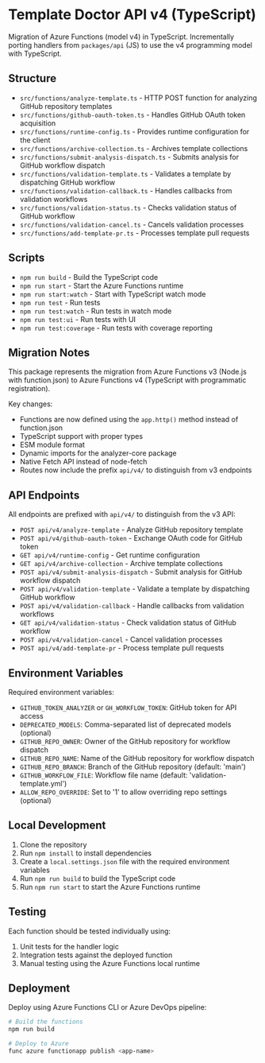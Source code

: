 # Template Doctor API v4 (TypeScript)

Migration of Azure Functions (model v4) in TypeScript. Incrementally porting handlers from `packages/api` (JS) to use the v4 programming model with TypeScript.

## Structure
- `src/functions/analyze-template.ts` - HTTP POST function for analyzing GitHub repository templates
- `src/functions/github-oauth-token.ts` - Handles GitHub OAuth token acquisition
- `src/functions/runtime-config.ts` - Provides runtime configuration for the client
- `src/functions/archive-collection.ts` - Archives template collections
- `src/functions/submit-analysis-dispatch.ts` - Submits analysis for GitHub workflow dispatch
- `src/functions/validation-template.ts` - Validates a template by dispatching GitHub workflow
- `src/functions/validation-callback.ts` - Handles callbacks from validation workflows
- `src/functions/validation-status.ts` - Checks validation status of GitHub workflow
- `src/functions/validation-cancel.ts` - Cancels validation processes
- `src/functions/add-template-pr.ts` - Processes template pull requests

## Scripts
- `npm run build` - Build the TypeScript code
- `npm run start` - Start the Azure Functions runtime
- `npm run start:watch` - Start with TypeScript watch mode
- `npm run test` - Run tests
- `npm run test:watch` - Run tests in watch mode
- `npm run test:ui` - Run tests with UI
- `npm run test:coverage` - Run tests with coverage reporting

## Migration Notes

This package represents the migration from Azure Functions v3 (Node.js with function.json) to Azure Functions v4 (TypeScript with programmatic registration).

Key changes:
- Functions are now defined using the `app.http()` method instead of function.json
- TypeScript support with proper types
- ESM module format
- Dynamic imports for the analyzer-core package
- Native Fetch API instead of node-fetch
- Routes now include the prefix `api/v4/` to distinguish from v3 endpoints

## API Endpoints

All endpoints are prefixed with `api/v4/` to distinguish from the v3 API:

- `POST api/v4/analyze-template` - Analyze GitHub repository template
- `POST api/v4/github-oauth-token` - Exchange OAuth code for GitHub token
- `GET api/v4/runtime-config` - Get runtime configuration
- `GET api/v4/archive-collection` - Archive template collections
- `POST api/v4/submit-analysis-dispatch` - Submit analysis for GitHub workflow dispatch
- `POST api/v4/validation-template` - Validate a template by dispatching GitHub workflow
- `POST api/v4/validation-callback` - Handle callbacks from validation workflows
- `GET api/v4/validation-status` - Check validation status of GitHub workflow
- `POST api/v4/validation-cancel` - Cancel validation processes
- `POST api/v4/add-template-pr` - Process template pull requests

## Environment Variables

Required environment variables:
- `GITHUB_TOKEN_ANALYZER` or `GH_WORKFLOW_TOKEN`: GitHub token for API access
- `DEPRECATED_MODELS`: Comma-separated list of deprecated models (optional)
- `GITHUB_REPO_OWNER`: Owner of the GitHub repository for workflow dispatch
- `GITHUB_REPO_NAME`: Name of the GitHub repository for workflow dispatch
- `GITHUB_REPO_BRANCH`: Branch of the GitHub repository (default: 'main')
- `GITHUB_WORKFLOW_FILE`: Workflow file name (default: 'validation-template.yml')
- `ALLOW_REPO_OVERRIDE`: Set to '1' to allow overriding repo settings (optional)

## Local Development

1. Clone the repository
2. Run `npm install` to install dependencies
3. Create a `local.settings.json` file with the required environment variables
4. Run `npm run build` to build the TypeScript code
5. Run `npm run start` to start the Azure Functions runtime

## Testing

Each function should be tested individually using:
1. Unit tests for the handler logic
2. Integration tests against the deployed function
3. Manual testing using the Azure Functions local runtime

## Deployment

Deploy using Azure Functions CLI or Azure DevOps pipeline:

```bash
# Build the functions
npm run build

# Deploy to Azure
func azure functionapp publish <app-name>
```
